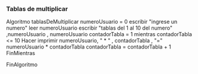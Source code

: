 ### Tablas de multiplicar



Algoritmo tablasDeMultiplicar 
	numeroUsuario = 0
	escribir "ingrese un numero" 
	leer numeroUsuario
	escribir "tablas del 1 al 10 del numero" ,numeroUsuario  , numeroUsuario
	contadorTabla = 1
	mientras contadorTabla <= 10 Hacer
		imprimir numeroUsuario, " * " , contadorTabla , "=" numeroUsuario * contadorTabla
		contadorTabla = contadorTabla + 1
	FinMientras
	
FinAlgoritmo  
